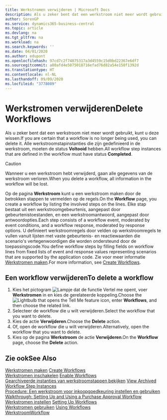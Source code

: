```yaml
---
title: Werkstromen verwijderen | Microsoft Docs
description: Als u zeker bent dat een werkstroom niet meer wordt gebruikt, kunt u deze wissen. Alle werkstroomstapinstanties die zijn gedefinieerd in de werkstroom, moeten de status **Voltooid** hebben.
author: SorenGP
ms.service: dynamics365-business-central
ms.topic: article
ms.devlang: na
ms.tgt_pltfrm: na
ms.workload: na
ms.search.keywords: ''
ms.date: 04/01/2020
ms.author: edupont
ms.openlocfilehash: 97cd7c2f74875317a3d4559c15d0bd22367e6df7
ms.sourcegitcommit: a80afd4e5075018716efad76d82a54e158f1392d
ms.translationtype: HT
ms.contentlocale: nl-NL
ms.lasthandoff: 09/09/2020
ms.locfileid: "3778089"
---
```

# <a name="delete-workflows"></a><span data-ttu-id="3a098-104">Werkstromen verwijderen</span><span class="sxs-lookup"><span data-stu-id="3a098-104">Delete Workflows</span></span>
<span data-ttu-id="3a098-105">Als u zeker bent dat een werkstroom niet meer wordt gebruikt, kunt u deze wissen.</span><span class="sxs-lookup"><span data-stu-id="3a098-105">If you are certain that a workflow is no longer being used, you can delete it.</span></span> <span data-ttu-id="3a098-106">Alle werkstroomstapinstanties die zijn gedefinieerd in de werkstroom, moeten de status **Voltooid** hebben.</span><span class="sxs-lookup"><span data-stu-id="3a098-106">All workflow step instances that are defined in the workflow must have status **Completed**.</span></span>  

> [!CAUTION]  
>  <span data-ttu-id="3a098-107">Wanneer u een werkstroom hebt verwijderd, gaan alle gegevens van de werkstroom verloren.</span><span class="sxs-lookup"><span data-stu-id="3a098-107">When you delete a workflow, all information in the workflow will be lost.</span></span>  

 <span data-ttu-id="3a098-108">Op de pagina **Werkstroom** kunt u een werkstroom maken door de betrokken stappen te vermelden op de regels.</span><span class="sxs-lookup"><span data-stu-id="3a098-108">On the **Workflow** page, you create a workflow by listing the involved steps on the lines.</span></span> <span data-ttu-id="3a098-109">Elke stap bestaat uit een werkstroomgebeurtenis, aangepast door gebeurtenistoestanden, en een werkstroomantwoord, aangepast door antwoordopties.</span><span class="sxs-lookup"><span data-stu-id="3a098-109">Each step consists of a workflow event, moderated by event conditions, and a workflow response, moderated by response options.</span></span> <span data-ttu-id="3a098-110">U definieert werkstroomregels door velden op werkstroomregels te vullen vanuit lijsten met vaste gebeurtenis- en reactiewaarden die scenario's vertegenwoordigen die worden ondersteund door de toepassingscode.</span><span class="sxs-lookup"><span data-stu-id="3a098-110">You define workflow steps by filling fields on workflow lines from fixed lists of event and response values representing scenarios that are supported by the application code.</span></span> <span data-ttu-id="3a098-111">Zie voor meer informatie [Werkstromen maken](across-how-to-create-workflows.md).</span><span class="sxs-lookup"><span data-stu-id="3a098-111">For more information, see [Create Workflows](across-how-to-create-workflows.md).</span></span>  

## <a name="to-delete-a-workflow"></a><span data-ttu-id="3a098-112">Een workflow verwijderen</span><span class="sxs-lookup"><span data-stu-id="3a098-112">To delete a workflow</span></span>  
1.  <span data-ttu-id="3a098-113">Kies het pictogram ![Lampje dat de functie Vertel me opent](media/ui-search/search_small.png "Vertel me wat u wilt doen"), voer **Werkstromen** in en kies de gerelateerde koppeling.</span><span class="sxs-lookup"><span data-stu-id="3a098-113">Choose the ![Lightbulb that opens the Tell Me feature](media/ui-search/search_small.png "Tell me what you want to do") icon, enter **Workflows**, and then choose the related link.</span></span>  
2.  <span data-ttu-id="3a098-114">Selecteer de workflow die u wilt verwijderen.</span><span class="sxs-lookup"><span data-stu-id="3a098-114">Select the workflow that you want to delete.</span></span>  
3.  <span data-ttu-id="3a098-115">Kies de actie **Verwijderen**.</span><span class="sxs-lookup"><span data-stu-id="3a098-115">Choose the **Delete** action.</span></span>  
4.  <span data-ttu-id="3a098-116">Of, open de workflow die u wilt verwijderen.</span><span class="sxs-lookup"><span data-stu-id="3a098-116">Alternatively, open the workflow that you want to delete.</span></span>  
5.  <span data-ttu-id="3a098-117">Kies op de pagina **Werkstroom** de actie **Verwijderen**.</span><span class="sxs-lookup"><span data-stu-id="3a098-117">On the **Workflow** page, choose the **Delete** action.</span></span>  

## <a name="see-also"></a><span data-ttu-id="3a098-118">Zie ook</span><span class="sxs-lookup"><span data-stu-id="3a098-118">See Also</span></span>  
 <span data-ttu-id="3a098-119">[Werkstromen maken](across-how-to-create-workflows.md) </span><span class="sxs-lookup"><span data-stu-id="3a098-119">[Create Workflows](across-how-to-create-workflows.md) </span></span>  
 <span data-ttu-id="3a098-120">[Werkstromen inschakelen](across-how-to-enable-workflows.md) </span><span class="sxs-lookup"><span data-stu-id="3a098-120">[Enable Workflows](across-how-to-enable-workflows.md) </span></span>  
 <span data-ttu-id="3a098-121">[Gearchiveerde instanties van werkstroomstappen bekijken](across-how-to-view-archived-workflow-step-instances.md) </span><span class="sxs-lookup"><span data-stu-id="3a098-121">[View Archived Workflow Step Instances](across-how-to-view-archived-workflow-step-instances.md) </span></span>  
 <span data-ttu-id="3a098-122">[Procedure: Een werkstroom voor inkoopgoedkeuring instellen en gebruiken](walkthrough-setting-up-and-using-a-purchase-approval-workflow.md) </span><span class="sxs-lookup"><span data-stu-id="3a098-122">[Walkthrough: Setting Up and Using a Purchase Approval Workflow](walkthrough-setting-up-and-using-a-purchase-approval-workflow.md) </span></span>  
 <span data-ttu-id="3a098-123">[Werkstromen instellen](across-set-up-workflows.md) </span><span class="sxs-lookup"><span data-stu-id="3a098-123">[Setting Up Workflows](across-set-up-workflows.md) </span></span>  
 <span data-ttu-id="3a098-124">[Werkstromen gebruiken](across-use-workflows.md) </span><span class="sxs-lookup"><span data-stu-id="3a098-124">[Using Workflows](across-use-workflows.md) </span></span>  
 [<span data-ttu-id="3a098-125">Werkstroom</span><span class="sxs-lookup"><span data-stu-id="3a098-125">Workflow</span></span>](across-workflow.md)   
